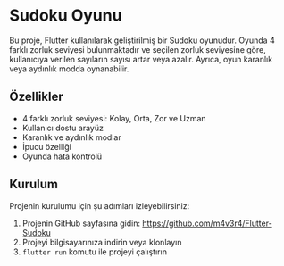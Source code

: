 # Sudoku Oyunu

Bu proje, Flutter kullanılarak geliştirilmiş bir Sudoku oyunudur. Oyunda 4 farklı zorluk seviyesi bulunmaktadır ve seçilen zorluk seviyesine göre, kullanıcıya verilen sayıların sayısı artar veya azalır. Ayrıca, oyun karanlık veya aydınlık modda oynanabilir.

## Özellikler

- 4 farklı zorluk seviyesi: Kolay, Orta, Zor ve Uzman
- Kullanıcı dostu arayüz
- Karanlık ve aydınlık modlar
- İpucu özelliği
- Oyunda hata kontrolü

## Kurulum

Projenin kurulumu için şu adımları izleyebilirsiniz:

1. Projenin GitHub sayfasına gidin: https://github.com/m4v3r4/Flutter-Sudoku
2. Projeyi bilgisayarınıza indirin veya klonlayın
3. `flutter run` komutu ile projeyi çalıştırın


